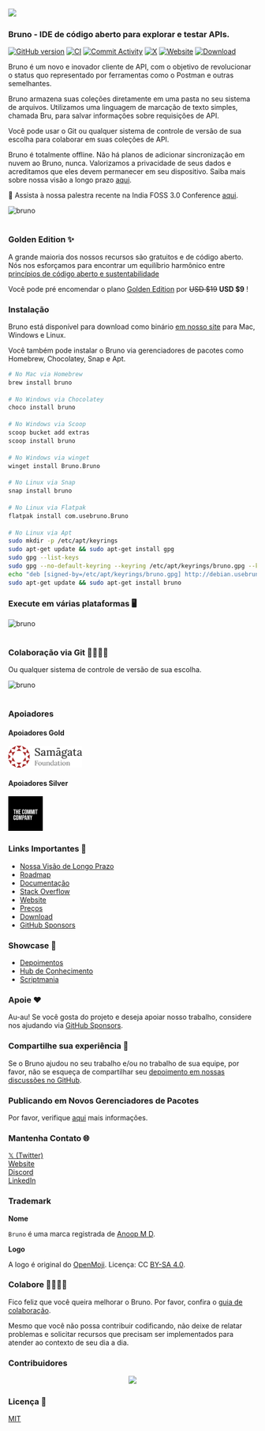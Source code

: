 <br />
<img src="../../assets/images/logo-transparent.png" width="80"/>

### Bruno - IDE de código aberto para explorar e testar APIs.

[![GitHub version](https://badge.fury.io/gh/usebruno%2Fbruno.svg)](https://badge.fury.io/gh/usebruno%bruno)
[![CI](https://github.com/usebruno/bruno/actions/workflows/tests.yml/badge.svg?branch=main)](https://github.com/usebruno/bruno/workflows/unit-tests.yml)
[![Commit Activity](https://img.shields.io/github/commit-activity/m/usebruno/bruno)](https://github.com/usebruno/bruno/pulse)
[![X](https://img.shields.io/twitter/follow/use_bruno?style=social&logo=x)](https://twitter.com/use_bruno)
[![Website](https://img.shields.io/badge/Website-Visit-blue)](https://www.usebruno.com)
[![Download](https://img.shields.io/badge/Download-Latest-brightgreen)](https://www.usebruno.com/downloads)

Bruno é um novo e inovador cliente de API, com o objetivo de revolucionar o status quo representado por ferramentas como o Postman e outras semelhantes.

Bruno armazena suas coleções diretamente em uma pasta no seu sistema de arquivos. Utilizamos uma linguagem de marcação de texto simples, chamada Bru, para salvar informações sobre requisições de API.

Você pode usar o Git ou qualquer sistema de controle de versão de sua escolha para colaborar em suas coleções de API.

Bruno é totalmente offline. Não há planos de adicionar sincronização em nuvem ao Bruno, nunca. Valorizamos a privacidade de seus dados e acreditamos que eles devem permanecer em seu dispositivo. Saiba mais sobre nossa visão a longo prazo [aqui](https://github.com/usebruno/bruno/discussions/269).

📢 Assista à nossa palestra recente na India FOSS 3.0 Conference [aqui](https://www.youtube.com/watch?v=7bSMFpbcPiY).

![bruno](../../assets/images/landing-2.png) <br /><br />

### Golden Edition ✨

A grande maioria dos nossos recursos são gratuitos e de código aberto.
Nós nos esforçamos para encontrar um equilíbrio harmônico entre [princípios de código aberto e sustentabilidade](https://github.com/usebruno/bruno/discussions/269)

Você pode pré encomendar o plano [Golden Edition](https://www.usebruno.com/pricing) por ~~USD $19~~ **USD $9** ! <br/>

### Instalação

Bruno está disponível para download como binário [em nosso site](https://www.usebruno.com/downloads) para Mac, Windows e Linux.

Você também pode instalar o Bruno via gerenciadores de pacotes como Homebrew, Chocolatey, Snap e Apt.

```sh
# No Mac via Homebrew
brew install bruno

# No Windows via Chocolatey
choco install bruno

# No Windows via Scoop
scoop bucket add extras
scoop install bruno

# No Windows via winget
winget install Bruno.Bruno

# No Linux via Snap
snap install bruno

# No Linux via Flatpak
flatpak install com.usebruno.Bruno

# No Linux via Apt
sudo mkdir -p /etc/apt/keyrings
sudo apt-get update && sudo apt-get install gpg
sudo gpg --list-keys
sudo gpg --no-default-keyring --keyring /etc/apt/keyrings/bruno.gpg --keyserver keyserver.ubuntu.com --recv-keys 9FA6017ECABE0266
echo "deb [signed-by=/etc/apt/keyrings/bruno.gpg] http://debian.usebruno.com/ bruno stable" | sudo tee /etc/apt/sources.list.d/bruno.list
sudo apt-get update && sudo apt-get install bruno
```

### Execute em várias plataformas 🖥️

![bruno](../../assets/images/run-anywhere.png) <br /><br />

### Colaboração via Git 👩‍💻🧑‍💻

Ou qualquer sistema de controle de versão de sua escolha.

![bruno](../../assets/images/version-control.png) <br /><br />

### Apoiadores

#### Apoiadores Gold

<img src="../../assets/images/sponsors/samagata.png" width="150"/>

#### Apoiadores Silver

<img src="../../assets/images/sponsors/commit-company.png" width="70"/>

### Links Importantes 📌

- [Nossa Visão de Longo Prazo](https://github.com/usebruno/bruno/discussions/269)
- [Roadmap](https://github.com/usebruno/bruno/discussions/384)
- [Documentação](https://docs.usebruno.com)
- [Stack Overflow](https://stackoverflow.com/questions/tagged/bruno)
- [Website](https://www.usebruno.com)
- [Preços](https://www.usebruno.com/pricing)
- [Download](https://www.usebruno.com/downloads)
- [GitHub Sponsors](https://github.com/sponsors/helloanoop)

### Showcase 🎥

- [Depoimentos](https://github.com/usebruno/bruno/discussions/343)
- [Hub de Conhecimento](https://github.com/usebruno/bruno/discussions/386)
- [Scriptmania](https://github.com/usebruno/bruno/discussions/385)

### Apoie ❤️

Au-au! Se você gosta do projeto e deseja apoiar nosso trabalho, considere nos ajudando via [GitHub Sponsors](https://github.com/sponsors/helloanoop).

### Compartilhe sua experiência 📣

Se o Bruno ajudou no seu trabalho e/ou no trabalho de sua equipe, por favor, não se esqueça de compartilhar seu [depoimento em nossas discussões no GitHub](https://github.com/usebruno/bruno/discussions/343).

### Publicando em Novos Gerenciadores de Pacotes

Por favor, verifique [aqui](../publishing/publishing_pt_br.md) mais informações.

### Mantenha Contato 🌐

[𝕏 (Twitter)](https://twitter.com/use_bruno) <br />
[Website](https://www.usebruno.com) <br />
[Discord](https://discord.com/invite/KgcZUncpjq) <br />
[LinkedIn](https://www.linkedin.com/company/usebruno)

### Trademark

**Nome**

`Bruno` é uma marca registrada de [Anoop M D](https://www.helloanoop.com/).

**Logo**

A logo é original do [OpenMoji](https://openmoji.org/library/emoji-1F436/). Licença: CC [BY-SA 4.0](https://creativecommons.org/licenses/by-sa/4.0/).

### Colabore 👩‍💻🧑‍💻

Fico feliz que você queira melhorar o Bruno. Por favor, confira o [guia de colaboração](../contributing/contributing_pt_br.md).

Mesmo que você não possa contribuir codificando, não deixe de relatar problemas e solicitar recursos que precisam ser implementados para atender ao contexto de seu dia a dia.

### Contribuidores

<div align="center">
    <a href="https://github.com/usebruno/bruno/graphs/contributors">
        <img src="https://contrib.rocks/image?repo=usebruno/bruno" />
    </a>
</div>

### Licença 📄

[MIT](license.md)
